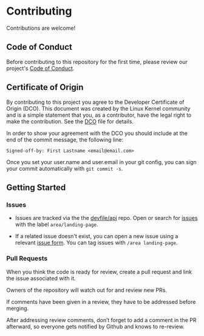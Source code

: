 # Contributing

Contributions are welcome!

## Code of Conduct

Before contributing to this repository for the first time, please review our project's [Code of Conduct](https://github.com/devfile/api/blob/main/CODE_OF_CONDUCT.md).

## Certificate of Origin

By contributing to this project you agree to the Developer Certificate of
Origin (DCO). This document was created by the Linux Kernel community and is a
simple statement that you, as a contributor, have the legal right to make the
contribution. See the [DCO](DCO) file for details.

In order to show your agreement with the DCO you should include at the end of the commit message,
the following line:

```
Signed-off-by: First Lastname <email@email.com>
```

Once you set your user.name and user.email in your git config, you can sign your commit automatically with `git commit -s`.

## Getting Started

### Issues

- Issues are tracked via the the [devfile/api](https://github.com/devfile/api) repo. Open or search for [issues](https://github.com/devfile/api/issues) with the label `area/landing-page`.

- If a related issue doesn't exist, you can open a new issue using a relevant [issue form](https://github.com/devfile/api/issues/new/choose). You can tag issues with `/area landing-page`.

### Pull Requests

When you think the code is ready for review, create a pull request and link the issue associated with it.

Owners of the repository will watch out for and review new PRs.

If comments have been given in a review, they have to be addressed before merging.

After addressing review comments, don’t forget to add a comment in the PR afterward, so everyone gets notified by Github and knows to re-review.